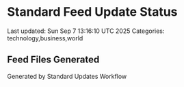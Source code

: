 # Standard Feed Update Status
Last updated: Sun Sep  7 13:16:10 UTC 2025
Categories: technology,business,world

## Feed Files Generated

Generated by Standard Updates Workflow
